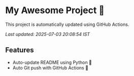 # My Awesome Project 🚀

This project is automatically updated using GitHub Actions.

_Last updated: 2025-07-03 20:08:54 IST_

## Features
- Auto-update README using Python 🐍
- Auto Git push with GitHub Actions 🤖
